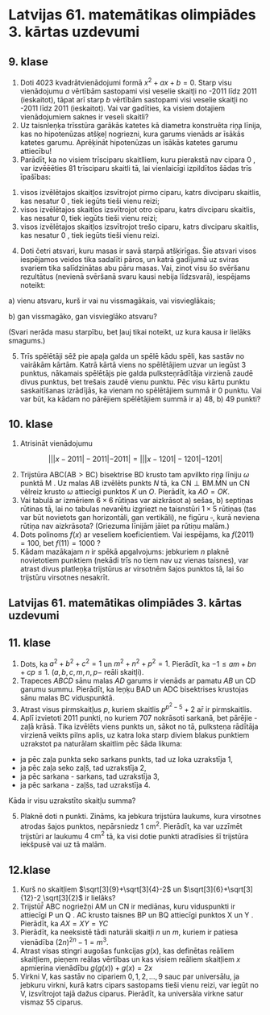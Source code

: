 # Latvijas 61. matemātikas olimpiādes 3. kārtas uzdevumi 

## 9. klase

1. Doti 4023 kvadrātvienādojumi formā $x^{2}+a x+b=0$. Starp visu vienādojumu $a$ vērtībām sastopami visi veselie skaitļi no -2011 līdz 2011 (ieskaitot), tāpat arī starp $b$ vērtībām sastopami visi veselie skaitļi no -2011 līdz 2011 (ieskaitot). Vai var gadīties, ka visiem dotajiem vienādojumiem saknes ir veseli skaitli?
2. Uz taisnleṇķa trīsstūra garākās katetes kā diametra konstruēta riņ̧a līnija, kas no hipotenūzas atšķeļ nogriezni, kura garums vienāds ar īsākās katetes garumu. Aprēķināt hipotenūzas un īsākās katetes garumu attiecību!
3. Parādīt, ka no visiem trīsciparu skaitlliem, kuru pierakstā nav cipara 0 , var izvēēēties 81 trīsciparu skaitli tā, lai vienlaicīgi izpildītos šādas trīs īpašības:
1) visos izvēlētajos skaitļos izsvītrojot pirmo ciparu, katrs divciparu skaitlis, kas nesatur 0 , tiek iegūts tieši vienu reizi;
2) visos izvēlētajos skaitḷos izsvītrojot otro ciparu, katrs divciparu skaitlis, kas nesatur 0, tiek iegūts tieši vienu reizi;
3) visos izvēlētajos skaitļos izsvītrojot trešo ciparu, katrs divciparu skaitlis, kas nesatur 0 , tiek iegūts tieši vienu reizi.
4. Doti četri atsvari, kuru masas ir savā starpā atšķirīgas. Šie atsvari visos iespējamos veidos tika sadalīti pāros, un katrā gadījumā uz sviras svariem tika salīdzinātas abu pāru masas. Vai, zinot visu šo svēršanu rezultātus (nevienā svēršanā svaru kausi nebija līdzsvarā), iespējams noteikt:

a) vienu atsvaru, kurš ir vai nu vissmagākais, vai visvieglākais;

b) gan vissmagāko, gan visvieglāko atsvaru?

(Svari nerāda masu starpību, bet ļauj tikai noteikt, uz kura kausa ir lielāks smagums.)

5. Trīs spēlētāji sēž pie apaļa galda un spēlē kādu spēli, kas sastāv no vairākām kārtām. Katrā kārtā viens no spēlētājiem uzvar un iegūst 3 punktus, nākamais spēlētājs pie galda pulksteņrādītāja virzienā zaudē divus punktus, bet trešais zaudē vienu punktu. Pēc visu kārtu punktu saskaitīšanas izrādījās, ka vienam no spēlētājiem summā ir 0 punktu. Vai var būt, ka kādam no pārējiem spēlētājiem summā ir a) 48, b) 49 punkti?

## 10. klase

1. Atrisināt vienādojumu

$$
|||x-2011|-2011|-2011|=|||x-1201|-1201|-1201|
$$

2. Trijstūra $\mathrm{ABC}(\mathrm{AB}>\mathrm{BC})$ bisektrise BD krusto tam apvilkto riņ̧̧a līniju $\omega$ punktā M . Uz malas AB izvēlēts punkts $N$ tā, ka $\mathrm{CN} \perp \mathrm{BM} . \mathrm{MN}$ un CN vēlreiz krusto $\omega$ attiecīgi punktos $K$ un $O$. Pierādīt, ka $A O=O K$.
3. Vai tabulā ar izmēriem $6 \times 6$ rūtiņas var aizkrāsot a) sešas, b) septiņas rūtinas tā, lai no tabulas nevarētu izgriezt ne taisnstūri $1 \times 5$ rūtiņas (tas var būt novietots gan horizontāli, gan vertikāli), ne figūru $\square$, kurā neviena rūtiņa nav aizkrāsota? (Griezuma līnijām jāiet pa rūtiņu malām.)
4. Dots polinoms $f(x)$ ar veseliem koeficientiem. Vai iespējams, ka $f(2011)=100$, bet $f(11)=1000$ ?
5. Kādam mazākajam $n$ ir spēkā apgalvojums: jebkuriem $n$ plaknē novietotiem punktiem (nekādi trīs no tiem nav uz vienas taisnes), var atrast divus platleņķa trijstūrus ar virsotnēm šajos punktos tā, lai šo trijstūru virsotnes nesakrīt.

## Latvijas 61. matemātikas olimpiādes 3. kārtas uzdevumi

## 11. klase

1. Dots, ka $a^{2}+b^{2}+c^{2}=1$ un $m^{2}+n^{2}+p^{2}=1$. Pierādīt, ka $-1 \leq a m+b n+c p \leq 1$. $(a, b, c, m, n, p-$ reāli skaitļi).
2. Trapeces $A B C D$ sānu malas $A D$ garums ir vienāds ar pamatu $A B$ un CD garumu summu. Pierādīt, ka leņķu BAD un ADC bisektrises krustojas sānu malas BC viduspunktā.
3. Atrast visus pirmskaitļus $p$, kuriem skaitlis $p^{p^{2}-5}+2$ ar̄ ir pirmskaitlis.
4. Aplī izvietoti 2011 punkti, no kuriem 707 nokrāsoti sarkanā, bet pārējie - zaļā krāsā. Tika izvēlēts viens punkts un, sākot no tā, pulksteṇa rādītāja virzienā veikts pilns aplis, uz katra loka starp diviem blakus punktiem uzrakstot pa naturālam skaitlim pēc šāda likuma:

- ja pēc zaļa punkta seko sarkans punkts, tad uz loka uzrakstīja 1,
- ja pēc zaļa seko zaļš, tad uzrakstīja 2,
- ja pēc sarkana - sarkans, tad uzrakstīja 3,
- ja pēc sarkana - zaļšs, tad uzrakstīja 4.

Kāda ir visu uzrakstīto skaitļu summa?

5. Plaknē doti n punkti. Zināms, ka jebkura trijstūra laukums, kura virsotnes atrodas šajos punktos, nepārsniedz $1 \mathrm{~cm}^{2}$. Pierādīt, ka var uzzīmēt trijstūri ar laukumu $4 \mathrm{~cm}^{2}$ tā, ka visi dotie punkti atradīsies šī trijstūra iekšpusē vai uz tā malām.

## 12.klase

1. Kurš no skaitļiem $\sqrt[3]{9}+\sqrt[3]{4}-2$ un $\sqrt[3]{6}+\sqrt[3]{12}-2 \sqrt[3]{2}$ ir lielāks?
2. Trijstūr̄̄ ABC nogriežņi AM un CN ir mediānas, kuru viduspunkti ir attiecīgi P un Q . AC krusto taisnes BP un BQ attiecīgi punktos X un Y . Pierādīt, ka $A X=X Y=Y C$
3. Pierādīt, ka neeksistē tādi naturāli skaitļi $n$ un $m$, kuriem ir patiesa vienādība $(2 n)^{2 n}-1=m^{3}$.
4. Atrast visas stingri augošas funkcijas $g(x)$, kas definētas reāliem skaitļiem, pieņem reālas vērtības un kas visiem reāliem skaitļiem $x$ apmierina vienādību $g(g(x))+g(x)=2 x$
5. Virkni V, kas sastāv no cipariem $0,1,2, \ldots, 9$ sauc par universālu, ja jebkuru virkni, kurā katrs cipars sastopams tieši vienu reizi, var iegūt no V, izsvītrojot tajā dažus ciparus. Pierādīt, ka universāla virkne satur vismaz 55 ciparus.
